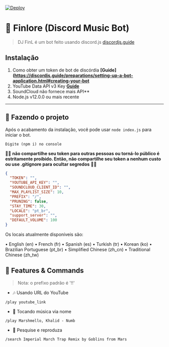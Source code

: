 [![Deploy](https://www.herokucdn.com/deploy/button.svg)](https://heroku.com/deploy?template=https://github.com/eritislami/evobot)

# 🎵 Finlore (Discord Music Bot)
> DJ FinL é um bot feito usando discord.js [discordjs.guide](https://discordjs.guide)

## Instalação

1. Como obter um token de bot de discórdia **[Guide](https://discordjs.guide/preparations/setting-up-a-bot-application.html#creating-your-bot**
2. YouTube Data API v3 Key **[Guide](https://developers.google.com/youtube/v3/getting-started)**  
3. SoundCloud não fornece mais API**
4. Node.js v12.0.0 ou mais recente

---

## 🔎 Fazendo o projeto

Após o acabamento da instalação, você pode usar `node index.js` para iniciar o bot.

```
Digite (npm i) no console
```

🚨🚨 **não compartilhe seu token para outras pessoas ou torná-lo público é estritamente proibido. Então, não compartilhe seu token a nenhum custo ou use .gitignore para ocultar segredos** 🚨🚨

```json
{
  "TOKEN": "",
  "YOUTUBE_API_KEY": "",
  "SOUNDCLOUD_CLIENT_ID": "",
  "MAX_PLAYLIST_SIZE": 10,
  "PREFIX": "/",
  "PRUNING": false,
  "STAY_TIME": 30,
  "LOCALE": "pt_br",
  "support_server": "",
  "DEFAULT_VOLUME": 100
}
```

Os locais atualmente disponíveis são:

• English (en)
• French (fr)
• Spanish (es)
• Turkish (tr)
• Korean (ko)
• Brazilian Portuguese (pt_br)
• Simplified Chinese (zh_cn)
• Traditional Chinese (zh_tw)

## 📝 Features & Commands

> Nota: o prefixo padrão é '!!'

* 🎶 Usando URL do YouTube

`/play youtube_link`

* 🔎 Tocando música via nome

`/play Marshmello, Khalid - Numb`

* 🔎 Pesquise e reproduza

`/search Imperial March Trap Remix by Goblins from Mars`